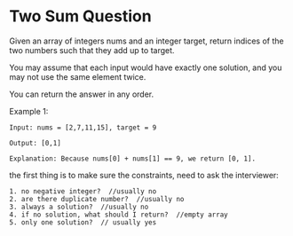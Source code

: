 # Two Sum Question

Given an array of integers nums and an integer target, return indices of the two numbers such that they add up to target.

You may assume that each input would have exactly one solution, and you may not use the same element twice.

You can return the answer in any order.

 

Example 1:

```
Input: nums = [2,7,11,15], target = 9

Output: [0,1]

Explanation: Because nums[0] + nums[1] == 9, we return [0, 1].
```

the first thing is to make sure the constraints,
need to ask the interviewer:

```
1. no negative integer?  //usually no
2. are there duplicate number?  //usually no
3. always a solution?  //usually no
4. if no solution, what should I return?  //empty array
5. only one solution?  // usually yes
```